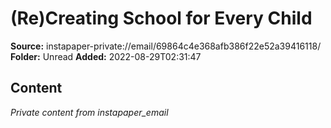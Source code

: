# (Re)Creating School for Every Child

**Source:** instapaper-private://email/69864c4e368afb386f22e52a39416118/
**Folder:** Unread
**Added:** 2022-08-29T02:31:47




## Content
*Private content from instapaper_email*
